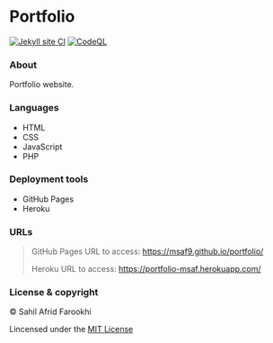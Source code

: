 # Portfolio 

[![Jekyll site CI](https://github.com/msaf9/portfolio/actions/workflows/jekyll.yml/badge.svg?branch=master)](https://github.com/msaf9/portfolio/actions/workflows/jekyll.yml)
[![CodeQL](https://github.com/msaf9/portfolio/actions/workflows/codeql-analysis.yml/badge.svg)](https://github.com/msaf9/portfolio/actions/workflows/codeql-analysis.yml)

### About
Portfolio website.

### Languages
- HTML
- CSS
- JavaScript
- PHP

### Deployment tools
- GitHub Pages
- Heroku

### URLs
> GitHub Pages URL to access: https://msaf9.github.io/portfolio/
> 
> Heroku URL to access: https://portfolio-msaf.herokuapp.com/ 

### License & copyright
© Sahil Afrid Farookhi

Lincensed under the [MIT License](LICENSE)
